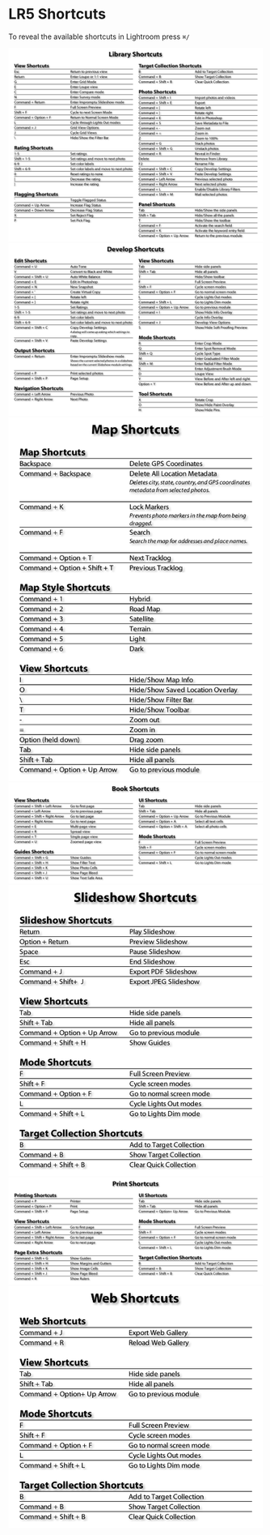 LR5 Shortcuts
=============

To reveal the available shortcuts in Lightroom press `⌘/`

![](LR5-LibraryShortcuts.png) 
![](LR5-DevelopShortcuts.png)  
![](LR5-MapShortcuts.png)  
![](LR5-BookShortcuts.png)  
![](LR5-SlideshowShortcuts.png)  
![](LR5-PrintShortcuts.png)  
![](LR5-WebShortcuts.png)
